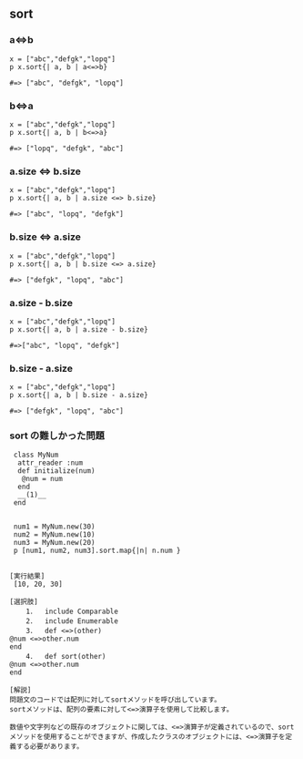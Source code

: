 ## sort

### a<=>b

```
x = ["abc","defgk","lopq"]
p x.sort{| a, b | a<=>b}

#=> ["abc", "defgk", "lopq"]
```

### b<=>a

```
x = ["abc","defgk","lopq"]
p x.sort{| a, b | b<=>a}

#=> ["lopq", "defgk", "abc"]
```

### a.size <=> b.size

```
x = ["abc","defgk","lopq"]
p x.sort{| a, b | a.size <=> b.size}

#=> ["abc", "lopq", "defgk"]
```

### b.size <=> a.size

```
x = ["abc","defgk","lopq"]
p x.sort{| a, b | b.size <=> a.size}

#=> ["defgk", "lopq", "abc"]
```

### a.size - b.size

```
x = ["abc","defgk","lopq"]
p x.sort{| a, b | a.size - b.size}

#=>["abc", "lopq", "defgk"]
```

### b.size - a.size

```
x = ["abc","defgk","lopq"]
p x.sort{| a, b | b.size - a.size}

#=> ["defgk", "lopq", "abc"]
```

### sort の難しかった問題

```
 class MyNum
  attr_reader :num
  def initialize(num)
   @num = num
  end
  __(1)__
 end


 num1 = MyNum.new(30)
 num2 = MyNum.new(10)
 num3 = MyNum.new(20)
 p [num1, num2, num3].sort.map{|n| n.num }


[実行結果]
 [10, 20, 30]

[選択肢]
	1．	include Comparable
	2．	include Enumerable
	3．	def <=>(other)
@num <=>other.num
end
	4．	def sort(other)
@num <=>other.num
end

[解説]
問題文のコードでは配列に対してsortメソッドを呼び出しています。
sortメソッドは、配列の要素に対して<=>演算子を使用して比較します。

数値や文字列などの既存のオブジェクトに関しては、<=>演算子が定義されているので、sortメソッドを使用することができますが、作成したクラスのオブジェクトには、<=>演算子を定義する必要があります。
```
